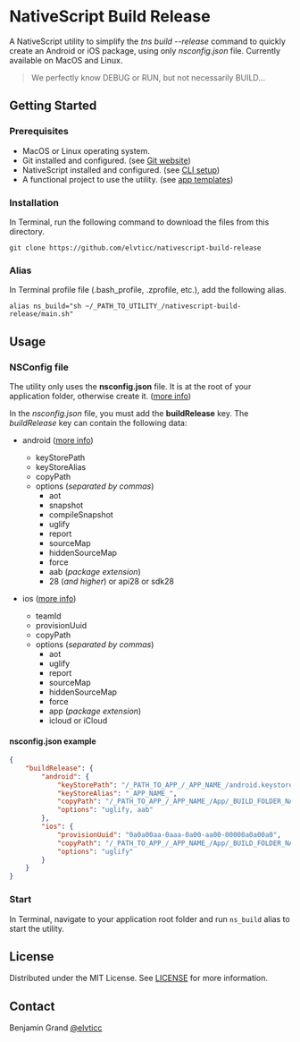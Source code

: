 # NativeScript Build Release

A NativeScript utility to simplify the *tns build --release* command to quickly create an Android or iOS package, using only *nsconfig.json* file. Currently available on MacOS and Linux.

> We perfectly know DEBUG or RUN, but not necessarily BUILD...

## Getting Started

### Prerequisites

* MacOS or Linux operating system.
* Git installed and configured. (see [Git website](https://git-scm.com/book/en/v2/Getting-Started-Installing-Git))
* NativeScript installed and configured. (see [CLI setup](https://docs.nativescript.org/start/quick-setup))
* A functional project to use the utility. (see [app templates](https://docs.nativescript.org/app-templates/app-templates))

### Installation

In Terminal, run the following command to download the files from this directory.

```shell
git clone https://github.com/elvticc/nativescript-build-release
```

### Alias

In Terminal profile file (.bash_profile, .zprofile, etc.), add the following alias.

```shell
alias ns_build="sh ~/_PATH_TO_UTILITY_/nativescript-build-release/main.sh"
```

## Usage

### NSConfig file

The utility only uses the **nsconfig.json** file. It is at the root of your application folder, otherwise create it. ([more info](https://docs.nativescript.org/core-concepts/project-structure-app#the-nsconfigjson-file))

In the *nsconfig.json* file, you must add the **buildRelease** key. The *buildRelease* key can contain the following data:

* android ([more info](https://docs.nativescript.org/tooling/docs-cli/project/testing/build-android))
  * keyStorePath
  * keyStoreAlias
  * copyPath
  * options (*separated by commas*)
    * aot
    * snapshot
    * compileSnapshot
    * uglify
    * report
    * sourceMap
    * hiddenSourceMap
    * force
    * aab (*package extension*)
    * 28 (*and higher*) or api28 or sdk28

* ios ([more info](https://docs.nativescript.org/tooling/docs-cli/project/testing/build-ios))
  * teamId
  * provisionUuid
  * copyPath
  * options (*separated by commas*)
    * aot
    * uglify
    * report
    * sourceMap
    * hiddenSourceMap
    * force
    * app (*package extension*)
    * icloud or iCloud

#### nsconfig.json example

```json
{
    "buildRelease": {
        "android": {
            "keyStorePath": "/_PATH_TO_APP_/_APP_NAME_/android.keystore",
            "keyStoreAlias": "_APP_NAME_",
            "copyPath": "/_PATH_TO_APP_/_APP_NAME_/App/_BUILD_FOLDER_NAME_",
            "options": "uglify, aab"
        },
        "ios": {
            "provisionUuid": "0a0a00aa-0aaa-0a00-aa00-00000a0a00a0",
            "copyPath": "/_PATH_TO_APP_/_APP_NAME_/App/_BUILD_FOLDER_NAME_",
            "options": "uglify"
        }
    }
}
```

### Start

In Terminal, navigate to your application root folder and run `ns_build` alias to start the utility.

## License

Distributed under the MIT License. See [LICENSE](https://github.com/elvticc/nativescript-build-release/blob/master/LICENSE) for more information.

## Contact

Benjamin Grand [@elvticc](https://twitter.com/elvticc)
